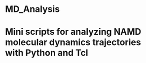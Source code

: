 # MD_Analysis
# Mini scripts for analyzing NAMD molecular dynamics trajectories with Python and Tcl 
